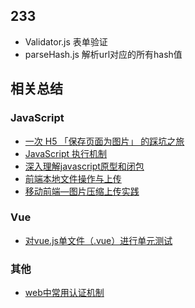 233
---

* Validator.js 表单验证
* parseHash.js 解析url对应的所有hash值

相关总结
-------
### JavaScript
* [一次 H5 「保存页面为图片」 的踩坑之旅](https://juejin.im/post/5a17c5e26fb9a04527254689)
* [JavaScript 执行机制](https://juejin.im/post/59e85eebf265da430d571f89)
* [深入理解javascript原型和闭包](http://www.cnblogs.com/wangfupeng1988/p/3977924.html)
* [前端本地文件操作与上传](https://juejin.im/post/5a193b4bf265da43052e528a)
* [移动前端—图片压缩上传实践](http://www.cnblogs.com/axes/p/4603984.html)

### Vue
* [对vue.js单文件（.vue）进行单元测试](https://mp.weixin.qq.com/s/2zfCdREfWB9VIdwoqwQmhQ)

### 其他
* [web中常用认证机制](https://chenhuichao.com/2017/03/13/fe/web-auth/)
